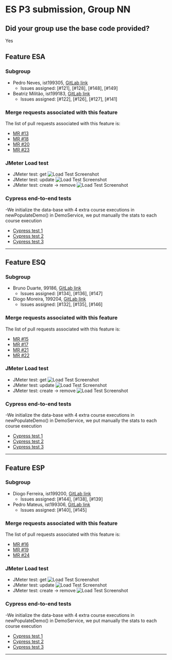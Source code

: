# ES P3 submission, Group NN

## Did your group use the base code provided?

Yes

## Feature ESA

### Subgroup
 - Pedro Neves, ist199305, [GitLab link](https://gitlab.rnl.tecnico.ulisboa.pt/ist199305)
   + Issues assigned: [#121], [#128], [#148], [#149]
 - Beatriz Militão, ist199183, [GitLab link](https://gitlab.rnl.tecnico.ulisboa.pt/ist199183)
   + Issues assigned: [#122], [#126], [#127], [#141]
 
### Merge requests associated with this feature

The list of pull requests associated with this feature is:

 - [MR #13](https://gitlab.rnl.tecnico.ulisboa.pt/es/es23-06/-/merge_requests/13)
 - [MR #18](https://gitlab.rnl.tecnico.ulisboa.pt/es/es23-06/-/merge_requests/18)
 - [MR #20](https://gitlab.rnl.tecnico.ulisboa.pt/es/es23-06/-/merge_requests/20)
 - [MR #23](https://gitlab.rnl.tecnico.ulisboa.pt/es/es23-06/-/merge_requests/23)

### JMeter Load test

  - JMeter test: get
  ![Load Test Screenshot](https://gitlab.rnl.tecnico.ulisboa.pt/es/es23-06/-/blob/master/markdown/p3/GetTeacherDashboard.png)
  - JMeter test: update
  ![Load Test Screenshot](https://gitlab.rnl.tecnico.ulisboa.pt/es/es23-06/-/blob/master/markdown/p3/UpdateTeacherDashboard.png)
  - JMeter test: create → remove
  ![Load Test Screenshot](https://gitlab.rnl.tecnico.ulisboa.pt/es/es23-06/-/blob/master/markdown/p3/RemoveTeacherDashboard.png)

### Cypress end-to-end tests

-We initialize the data-base with 4 extra course executions in newPopulateDemo() in DemoService, we put manually the stats to each course execution

- [Cypress test 1](https://gitlab.rnl.tecnico.ulisboa.pt/es/es23-06/-/blob/master/frontend/tests/e2e/specs/dashboard/teacherDashboardStats.js)
- [Cypress test 2](https://gitlab.rnl.tecnico.ulisboa.pt/es/es23-06/-/blob/master/frontend/tests/e2e/specs/dashboard/teacherDashboardStats.js)
- [Cypress test 3](https://gitlab.rnl.tecnico.ulisboa.pt/es/es23-06/-/blob/master/frontend/tests/e2e/specs/dashboard/teacherDashboardStats.js)

---

## Feature ESQ

### Subgroup
 - Bruno Duarte, 99186, [GitLab link](https://gitlab.rnl.tecnico.ulisboa.pt/ist199186)
   + Issues assigned: [#134], [#136], [#147] 
 - Diogo Moreira, 199204, [GitLab link](https://gitlab.rnl.tecnico.ulisboa.pt/ist199204)
   + Issues assigned: [#132], [#135], [#146]
 
### Merge requests associated with this feature

The list of pull requests associated with this feature is:

 - [MR #15](https://gitlab.rnl.tecnico.ulisboa.pt/es/es23-06/-/merge_requests/15)
 - [MR #17](https://gitlab.rnl.tecnico.ulisboa.pt/es/es23-06/-/merge_requests/17)
 - [MR #21](https://gitlab.rnl.tecnico.ulisboa.pt/es/es23-06/-/merge_requests/21)
 - [MR #22](https://gitlab.rnl.tecnico.ulisboa.pt/es/es23-06/-/merge_requests/22)
### JMeter Load test

  - JMeter test: get
  ![Load Test Screenshot](https://gitlab.rnl.tecnico.ulisboa.pt/es/es23-06/-/blob/master/markdown/p3/GetTeacherDashboard.png)
  - JMeter test: update
  ![Load Test Screenshot](https://gitlab.rnl.tecnico.ulisboa.pt/es/es23-06/-/blob/master/markdown/p3/UpdateTeacherDashboard.png)
  - JMeter test: create → remove
  ![Load Test Screenshot](https://gitlab.rnl.tecnico.ulisboa.pt/es/es23-06/-/blob/master/markdown/p3/RemoveTeacherDashboard.png)

### Cypress end-to-end tests

-We initialize the data-base with 4 extra course executions in newPopulateDemo() in DemoService, we put manually the stats to each course execution

- [Cypress test 1](https://gitlab.rnl.tecnico.ulisboa.pt/es/es23-06/-/blob/master/frontend/tests/e2e/specs/dashboard/teacherDashboardStats.js)
- [Cypress test 2](https://gitlab.rnl.tecnico.ulisboa.pt/es/es23-06/-/blob/master/frontend/tests/e2e/specs/dashboard/teacherDashboardStats.js)
- [Cypress test 3](https://gitlab.rnl.tecnico.ulisboa.pt/es/es23-06/-/blob/master/frontend/tests/e2e/specs/dashboard/teacherDashboardStats.js)

---

## Feature ESP

### Subgroup
 - Diogo Ferreira, ist199200, [GitLab link](https://gitlab.rnl.tecnico.ulisboa.pt/ist199200)
   + Issues assigned: [#144], [#138], [#139]
 - Pedro Mateus, ist199306, [GitLab link](https://gitlab.rnl.tecnico.ulisboa.pt/ist199306)
   + Issues assigned:  [#140], [#145]
 
### Merge requests associated with this feature

The list of pull requests associated with this feature is:

 - [MR #16](https://gitlab.rnl.tecnico.ulisboa.pt/es/es23-06/-/merge_requests/16)
 - [MR #19](https://gitlab.rnl.tecnico.ulisboa.pt/es/es23-06/-/merge_requests/19)
 - [MR #24](https://gitlab.rnl.tecnico.ulisboa.pt/es/es23-06/-/merge_requests/24)

### JMeter Load test

  - JMeter test: get
  ![Load Test Screenshot](https://gitlab.rnl.tecnico.ulisboa.pt/es/es23-06/-/blob/master/markdown/p3/GetTeacherDashboard.png)
  - JMeter test: update
  ![Load Test Screenshot](https://gitlab.rnl.tecnico.ulisboa.pt/es/es23-06/-/blob/master/markdown/p3/UpdateTeacherDashboard.png)
  - JMeter test: create → remove
  ![Load Test Screenshot](https://gitlab.rnl.tecnico.ulisboa.pt/es/es23-06/-/blob/master/markdown/p3/RemoveTeacherDashboard.png)

### Cypress end-to-end tests

-We initialize the data-base with 4 extra course executions in newPopulateDemo() in DemoService, we put manually the stats to each course execution

- [Cypress test 1](https://gitlab.rnl.tecnico.ulisboa.pt/es/es23-06/-/blob/master/frontend/tests/e2e/specs/dashboard/teacherDashboardStats.js)
- [Cypress test 2](https://gitlab.rnl.tecnico.ulisboa.pt/es/es23-06/-/blob/master/frontend/tests/e2e/specs/dashboard/teacherDashboardStats.js)
- [Cypress test 3](https://gitlab.rnl.tecnico.ulisboa.pt/es/es23-06/-/blob/master/frontend/tests/e2e/specs/dashboard/teacherDashboardStats.js)

---
